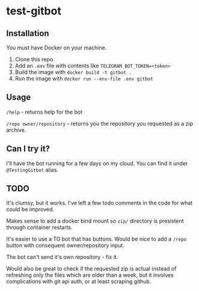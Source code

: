 # test-gitbot

## Installation

You must have Docker on your machine.

1. Clone this repo.
2. Add an `.env` file with contents like `TELEGRAM_BOT_TOKEN=<token>`
3. Build the image with `docker build -t gitbot .`
4. Run the image with `docker run --env-file .env gitbot`

## Usage

`/help` - returns help for the bot

`/repo owner/repository` - returns you the repository you requested as a zip archive.

## Can I try it?

I'll have the bot running for a few days on my cloud. You can find it under `@TestingGitbot` alias.

## TODO

It's clumsy, but it works. I've left a few todo comments in the code for what could be improved.

Makes sense to add a docker bind mount so `zip/` directory is presistent through container restarts.

It's easier to use a TG bot that has buttons. Would be nice to add a `/repo` button with consequent owner/repository input.

The bot can't send it's own repository - fix it.

Would also be great to check if the requested zip is actual instead of 
refreshing only the files which are older than a week, 
but it involves complications with git api auth, or at least scraping github.
